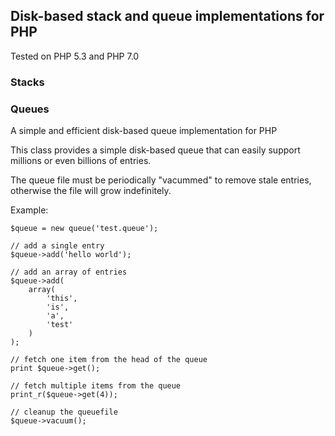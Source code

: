 ## Disk-based stack and queue implementations for PHP
Tested on PHP 5.3 and PHP 7.0

### Stacks


### Queues
A simple and efficient disk-based queue implementation for PHP

This class provides a simple disk-based queue that can easily support millions or even billions of entries.

The queue file must be periodically "vacummed" to remove stale entries, otherwise the file will grow indefinitely.

Example:
```
$queue = new queue('test.queue');

// add a single entry
$queue->add('hello world');

// add an array of entries
$queue->add(
	array(
		'this',
		'is',
		'a',
		'test'
	)
);

// fetch one item from the head of the queue
print $queue->get();

// fetch multiple items from the queue
print_r($queue->get(4));

// cleanup the queuefile
$queue->vacuum();
```
